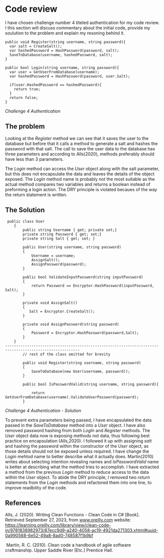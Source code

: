 # Code review
I have chosen challenge number 4 titeled authentication for my code review. I this section will discuss commentary about the initial code, provide my soulution to the problem and explain my resoning behind it. 

```
public void Register(string username, string password){ 
  var salt = CreateSalt(); 
  var hashedPassword = HashPassword(password, salt); 
  SaveToDatabase(username, hashedPassword, salt); 
} 

public bool Login(string username, string password){ 
  var user = GetUserFromDatabase(username); 
  var hashedPassword = HashPassword(password, user.Salt); 

  if(user.HashedPassword == hashedPassword){ 
    return true; 
  } 
  return false; 
}
```
*Challenge 4 Authentication* 

## The problem
Looking at the *Register* method we can see that it saves the user to the database but before that it calls a method to generate a salt and hashes the password with that salt. The call to save the user data to the database has three parameters and according to Alls(2020), methods preferably should have less than 3 parameters. 

The *Login* method can access the *User* object along with the salt parameter, but this does not encapsulate the data and leaves the details of the object exposed.
The *Login* method name is probably not the most suitable as the actual method compares two variables and returns a boolean instead of preforming a login action. 
The DRY principle is violated becaues of the way the return statement is written. 

## The Solution
```
 public class User
    {
        public string Username { get; private set;}
        private string Password { get; set;}
        private string Salt { get; set; }

        public User(string username, string password)
        {
            Username = username;
            AssignSalt();
            AssignPassword(password);
        }

        public bool ValidateInputPassword(string inputPassword)
        {
            return Password == Encryptor.HashPassword(inputPassword, Salt);
        }

        private void AssignSalt()
        {
           Salt = Encryptor.CreateSalt();
        }

        private void AssignPassword(string password)
        {
            Password = Encryptor.HashPassword(password,Salt);
        }
    }
--------------------------------------------------------------------------------------------------------
        // rest of the class omitted for brevity

        public void Register(string username, string password)
        {
            SaveToDatabase(new User(username, password)); 
        }

        public bool IsPasswordValid(string username, string password){

            return GetUserFromDatabase(username).ValidateUserPassword(password); 
        }
```
*Challenge 4 Authentication - Solution* 

To prevent extra parameters being passed, I have encapsulated the data passed in the *SaveToDatabase* method into a *User* object. I have also removed password hashing from both *LogIn* and *Register* methods. The *User* object data now is exposing methods not data, thus following best practice on encapsulation (Alls,2020). I followed it up with assigning *salt* and hashing the password within the constructor of the *User* object, as those details should not be exposed unless required.
I have change the *Login* mehtod name to better describe what it actually does. Martin(2010) writes about selecting intention revealing names and *IsPasswordValid* name is better at describing what the method tries to accomplish.
I have extracted a method from the previous *Login* method to reduce access to the data within the *User* object. 
To abide the DRY principle, I removed two *return* statements from the *Login* methods and refactored them into one line, to improve readbility of the code. 

## References
Alls, J. (2020). Writing Clean Functions - Clean Code in C# [Book]. Retrieved September 27, 2023, from www.oreilly.com website: https://learning.oreilly.com/library/view/clean-code-in/9781838982973/87ecc9d9-a240-4058-ac19-4921da271303.xhtml#uuid-0a990568-6e52-49a8-8ad0-748587f1b9bf

‌
‌Martin, R. C. (2010). Clean code a handbook of agile software craftmanship. Upper Saddle River [Etc.] Prentice Hall.
‌
